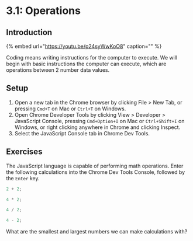 # 3.1: Operations

## Introduction

{% embed url="https://youtu.be/p24syWwKoO8" caption="" %}

Coding means writing instructions for the computer to execute. We will begin with basic instructions the computer can execute, which are operations between 2 number data values.

## **Setup**

1. Open a new tab in the Chrome browser by clicking File &gt; New Tab, or pressing `Cmd+T` on Mac or `Ctrl+T` on Windows.
2. Open Chrome Developer Tools by clicking View &gt; Developer &gt; JavaScript Console, pressing `Cmd+Option+I` on Mac or `Ctrl+Shift+I` on Windows, or right clicking anywhere in Chrome and clicking Inspect.
3. Select the JavaScript Console tab in Chrome Dev Tools.

## Exercises

The JavaScript language is capable of performing math operations. Enter the following calculations into the Chrome Dev Tools Console, followed by the `Enter` key.

```javascript
2 + 2;
```

```javascript
4 * 2;
```

```javascript
4 / 2;
```

```javascript
4 - 2;
```

What are the smallest and largest numbers we can make calculations with?

